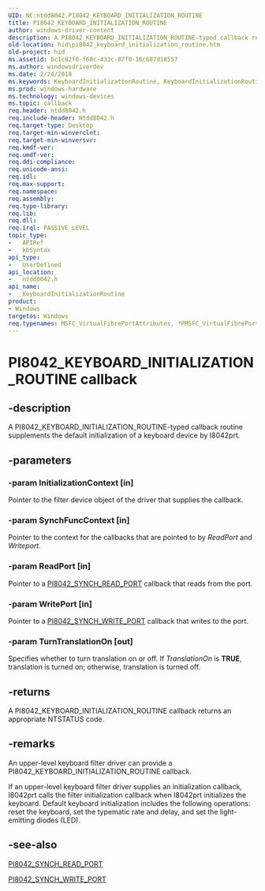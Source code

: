 ```yaml
---
UID: NC:ntdd8042.PI8042_KEYBOARD_INITIALIZATION_ROUTINE
title: PI8042_KEYBOARD_INITIALIZATION_ROUTINE
author: windows-driver-content
description: A PI8042_KEYBOARD_INITIALIZATION_ROUTINE-typed callback routine supplements the default initialization of a keyboard device by I8042prt.
old-location: hid\pi8042_keyboard_initialization_routine.htm
old-project: hid
ms.assetid: bc1c82f0-f68c-433c-87f0-16c687d18557
ms.author: windowsdriverdev
ms.date: 2/24/2018
ms.keywords: KeyboardInitializationRoutine, KeyboardInitializationRoutine callback function [Human Input Devices], PI8042_KEYBOARD_INITIALIZATION_ROUTINE, hid.pi8042_keyboard_initialization_routine, i8042ref_4bc54efc-bd3d-4091-a8c7-64631d187d20.xml, ntdd8042/KeyboardInitializationRoutine
ms.prod: windows-hardware
ms.technology: windows-devices
ms.topic: callback
req.header: ntdd8042.h
req.include-header: Ntdd8042.h
req.target-type: Desktop
req.target-min-winverclnt: 
req.target-min-winversvr: 
req.kmdf-ver: 
req.umdf-ver: 
req.ddi-compliance: 
req.unicode-ansi: 
req.idl: 
req.max-support: 
req.namespace: 
req.assembly: 
req.type-library: 
req.lib: 
req.dll: 
req.irql: PASSIVE_LEVEL
topic_type:
-	APIRef
-	kbSyntax
api_type:
-	UserDefined
api_location:
-	ntdd8042.h
api_name:
-	KeyboardInitializationRoutine
product:
- Windows
targetos: Windows
req.typenames: MSFC_VirtualFibrePortAttributes, *PMSFC_VirtualFibrePortAttributes
---
```


# PI8042_KEYBOARD_INITIALIZATION_ROUTINE callback


## -description


A PI8042_KEYBOARD_INITIALIZATION_ROUTINE-typed callback routine supplements the default initialization of a keyboard device by I8042prt.


## -parameters




### -param InitializationContext [in]

Pointer to the filter device object of the driver that supplies the callback.


### -param SynchFuncContext [in]

Pointer to the context for the callbacks that are pointed to by <i>ReadPort</i> and <i>Writeport.</i>


### -param ReadPort [in]

Pointer to a <a href="https://msdn.microsoft.com/library/windows/hardware/ff543272">PI8042_SYNCH_READ_PORT</a> callback that reads from the port.


### -param WritePort [in]

Pointer to a <a href="https://msdn.microsoft.com/library/windows/hardware/ff543276">PI8042_SYNCH_WRITE_PORT</a> callback that writes to the port.


### -param TurnTranslationOn [out]

Specifies whether to turn translation on or off. If <i>TranslationOn</i> is <b>TRUE</b>, translation is turned on; otherwise, translation is turned off.


## -returns



A PI8042_KEYBOARD_INITIALIZATION_ROUTINE callback returns an appropriate NTSTATUS code.




## -remarks



An upper-level keyboard filter driver can provide a PI8042_KEYBOARD_INITIALIZATION_ROUTINE callback.

If an upper-level keyboard filter driver supplies an initialization callback, I8042prt calls the filter initialization callback when I8042prt initializes the keyboard. Default keyboard initialization includes the following operations: reset the keyboard, set the typematic rate and delay, and set the light-emitting diodes (LED).




## -see-also




<a href="https://msdn.microsoft.com/library/windows/hardware/ff543272">PI8042_SYNCH_READ_PORT</a>



<a href="https://msdn.microsoft.com/library/windows/hardware/ff543276">PI8042_SYNCH_WRITE_PORT</a>
 

 

